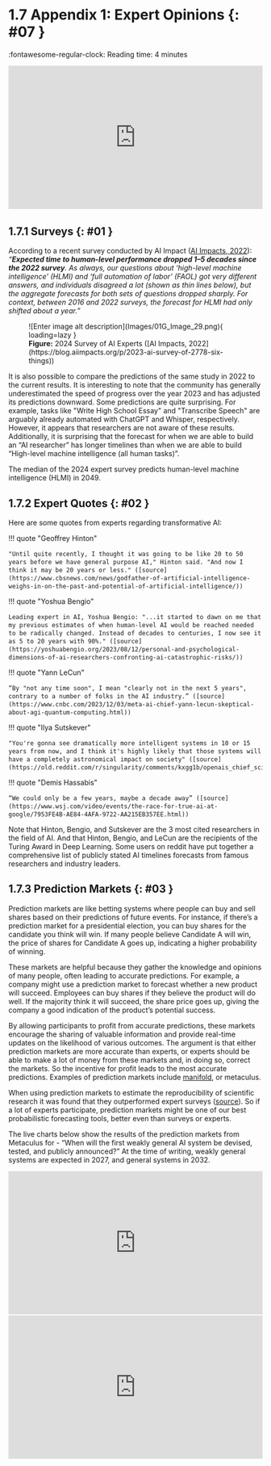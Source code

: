 # 1.7 Appendix 1: Expert Opinions {: #07 }

:fontawesome-regular-clock: Reading time: 4 minutes



<iframe style="width: 100%; aspect-ratio: 16 / 9;" frameborder="0" allowfullscreen src="https://www.youtube.com/embed/NqmUBZQhOYw"></iframe>

## 1.7.1 Surveys {: #01 }

According to a recent survey conducted by AI Impact ([AI Impacts, 2022](https://aiimpacts.org/wp-content/uploads/2023/04/Thousands_of_AI_authors_on_the_future_of_AI.pdf)): *“****Expected time to human-level performance dropped 1–5 decades since the 2022 survey****. As always, our questions about ‘high-level machine intelligence’ (HLMI) and ‘full automation of labor’ (FAOL) got very different answers, and individuals disagreed a lot (shown as thin lines below), but the aggregate forecasts for both sets of questions dropped sharply. For context, between 2016 and 2022 surveys, the forecast for HLMI had only shifted about a year.”*

<figure markdown="span">
![Enter image alt description](Images/01G_Image_29.png){ loading=lazy }
  <figcaption markdown="1"><b>Figure:</b> 2024 Survey of AI Experts ([AI Impacts, 2022](https://blog.aiimpacts.org/p/2023-ai-survey-of-2778-six-things))</figcaption>
</figure>

It is also possible to compare the predictions of the same study in 2022 to the current results. It is interesting to note that the community has generally underestimated the speed of progress over the year 2023 and has adjusted its predictions downward. Some predictions are quite surprising. For example, tasks like "Write High School Essay" and "Transcribe Speech" are arguably already automated with ChatGPT and Whisper, respectively. However, it appears that researchers are not aware of these results. Additionally, it is surprising that the forecast for when we are able to build an “AI researcher” has longer timelines than when we are able to build “High-level machine intelligence (all human tasks)”.

The median of the 2024 expert survey predicts human-level machine intelligence (HLMI) in 2049.

## 1.7.2 Expert Quotes {: #02 }

Here are some quotes from experts regarding transformative AI:

!!! quote "Geoffrey Hinton"



    "Until quite recently, I thought it was going to be like 20 to 50 years before we have general purpose AI," Hinton said. "And now I think it may be 20 years or less." ([source](https://www.cbsnews.com/news/godfather-of-artificial-intelligence-weighs-in-on-the-past-and-potential-of-artificial-intelligence/))



!!! quote "Yoshua Bengio"



    Leading expert in AI, Yoshua Bengio: "...it started to dawn on me that my previous estimates of when human-level AI would be reached needed to be radically changed. Instead of decades to centuries, I now see it as 5 to 20 years with 90%." ([source](https://yoshuabengio.org/2023/08/12/personal-and-psychological-dimensions-of-ai-researchers-confronting-ai-catastrophic-risks/))



!!! quote "Yann LeCun"



    “By "not any time soon", I mean "clearly not in the next 5 years", contrary to a number of folks in the AI industry.” ([source](https://www.cnbc.com/2023/12/03/meta-ai-chief-yann-lecun-skeptical-about-agi-quantum-computing.html))



!!! quote "Ilya Sutskever"



    "You're gonna see dramatically more intelligent systems in 10 or 15 years from now, and I think it's highly likely that those systems will have a completely astronomical impact on society" ([source](https://old.reddit.com/r/singularity/comments/kxgg1b/openais_chief_scientist_ilya_sutskever_comments/))



!!! quote "Demis Hassabis"



    “We could only be a few years, maybe a decade away” ([source](https://www.wsj.com/video/events/the-race-for-true-ai-at-google/7953FE4B-AE84-4AFA-9722-AA215EB357EE.html))



Note that Hinton, Bengio, and Sutskever are the 3 most cited researchers in the field of AI. And that Hinton, Bengio, and LeCun are the recipients of the Turing Award in Deep Learning. Some users on reddit have put together a comprehensive list of publicly stated AI timelines forecasts from famous researchers and industry leaders.

## 1.7.3 Prediction Markets {: #03 }

Prediction markets are like betting systems where people can buy and sell shares based on their predictions of future events. For instance, if there’s a prediction market for a presidential election, you can buy shares for the candidate you think will win. If many people believe Candidate A will win, the price of shares for Candidate A goes up, indicating a higher probability of winning.

These markets are helpful because they gather the knowledge and opinions of many people, often leading to accurate predictions. For example, a company might use a prediction market to forecast whether a new product will succeed. Employees can buy shares if they believe the product will do well. If the majority think it will succeed, the share price goes up, giving the company a good indication of the product’s potential success.

By allowing participants to profit from accurate predictions, these markets encourage the sharing of valuable information and provide real-time updates on the likelihood of various outcomes. The argument is that either prediction markets are more accurate than experts, or experts should be able to make a lot of money from these markets and, in doing so, correct the markets. So the incentive for profit leads to the most accurate predictions. Examples of prediction markets include [manifold](https://manifold.markets/home), or metaculus.

When using prediction markets to estimate the reproducibility of scientific research it was found that  they outperformed expert surveys ([source](https://www.pnas.org/doi/10.1073/pnas.1516179112)). So if a lot of experts participate, prediction markets might be one of our best probabilistic forecasting tools, better even than surveys or experts.

The live charts below show the results of the prediction markets from Metaculus for - “When will the first weakly general AI system be devised, tested, and publicly announced?” At the time of writing, weakly general systems are expected in 2027, and general systems in 2032.

<iframe src="https://www.metaculus.com/questions/question_embed/3479/?theme=light"  style=" width: 100%; aspect-ratio: 16 / 9;" frameborder="0">

</iframe>

<iframe src="https://www.metaculus.com/questions/question_embed/5121/?theme=light"  style=" width: 100%; aspect-ratio: 16 / 9;" frameborder="0">

</iframe>